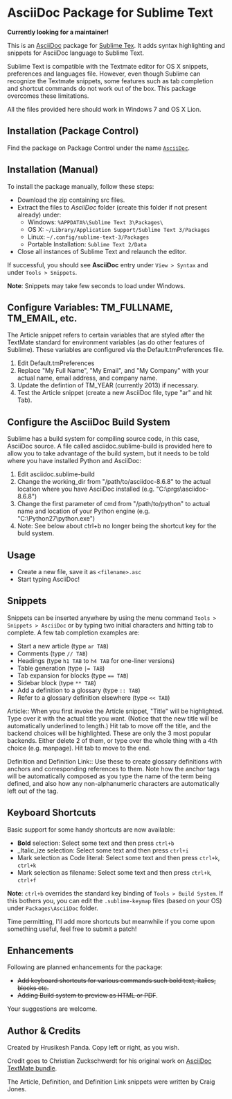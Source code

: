 AsciiDoc Package for Sublime Text
===================================

**Currently looking for a maintainer!**

This is an [AsciiDoc](http://www.methods.co.nz/asciidoc/) package for [Sublime Tex](http://www.sublimetext.com/). It adds syntax highlighting and snippets for AsciiDoc language to Sublime Text.

Sublime Text is compatible with the Textmate editor for OS X snippets, preferences and languages file. However, even though Sublime can recognize the Textmate snippets, some features such as tab completion and shortcut commands do not work out of the box. This package overcomes these limitations. 

All the files provided here should work in Windows 7 and OS X Lion. 

Installation (Package Control)
------------------------------

Find the package on Package Control under the name [`AsciiDoc`](https://packagecontrol.io/packages/AsciiDoc).

Installation (Manual)
---------------------
To install the package manually, follow these steps:

 - Download the zip containing src files.
 - Extract the files to *AsciiDoc* folder (create this folder if not present already) under:
	- Windows: `%APPDATA%\Sublime Text 3\Packages\`    
	- OS X: `~/Library/Application Support/Sublime Text 3/Packages`
	- Linux: `~/.config/sublime-text-3/Packages`
	- Portable Installation: `Sublime Text 2/Data`   
 - Close all instances of Sublime Text and relaunch the editor.  

If successful, you should see **AsciiDoc** entry under `View > Syntax` and under `Tools > Snippets`.

**Note**: Snippets may take few seconds to load under Windows.

Configure Variables: TM_FULLNAME, TM_EMAIL, etc.
------------------------------------------------
The Article snippet refers to certain variables that are styled after the TextMate standard for environment variables (as do other features of Sublime). These variables are configured via the Default.tmPreferences file.

1. Edit Default.tmPreferences
2. Replace "My Full Name", "My Email", and "My Company" with your actual name, email address, and company name.
3. Update the defintion of TM_YEAR (currently 2013) if necessary.
4. Test the Article snippet (create a new AsciiDoc file, type "ar" and hit Tab).

Configure the AsciiDoc Build System
-----------------------------------
Sublime has a build system for compiling source code, in this case, AsciiDoc source. A file called asciidoc.sublime-build is provided here to allow you to take advantage of the build system, but it needs to be told where you have installed Python and AsciiDoc:

1. Edit asciidoc.sublime-build
2. Change the working_dir from "/path/to/asciidoc-8.6.8" to the actual location where you have AsciiDoc installed (e.g. "C:\\prgs\\asciidoc-8.6.8")
3. Change the first parameter of cmd from "/path/to/python" to actual name and location of your Python engine (e.g. "C:\\Python27\\python.exe")
4. Note: See below about ctrl+b no longer being the shortcut key for the buld system.

Usage
-----
 - Create a new file, save it as `<filename>.asc`
 - Start typing AsciiDoc!

Snippets
--------
Snippets can be inserted anywhere by using the menu command `Tools > Snippets > AsciiDoc` or by typing two initial characters and hitting tab to complete.
A few tab completion examples are:

 - Start a new article (type `ar TAB`)
 - Comments (type `// TAB`)
 - Headings (type `h1 TAB` to `h4 TAB` for one-liner versions)
 - Table generation (type `|= TAB`) 
 - Tab expansion for blocks (type `== TAB`)  
 - Sidebar block (type `** TAB`)
 - Add a definition to a glossary (type `:: TAB`) 
 - Refer to a glossary definition elsewhere (type `<< TAB`) 

Article:: 
	When you first invoke the Article snippet, "Title" will be highlighted. Type over it with the actual title you want. (Notice that the new title will be automatically underlined to length.) Hit tab to move off the title, and the backend choices will be highlighted. These are only the 3 most popular backends. Either delete 2 of them, or type over the whole thing with a 4th choice (e.g. manpage). Hit tab to move to the end.

Definition and Definition Link::
	Use these to create glossary definitions with anchors and corresponding references to them. Note how the anchor tags will be automatically composed as you type the name of the term being defined, and also how any non-alphanumeric characters are automatically left out of the tag.

Keyboard Shortcuts
------------------ 
Basic support for some handy shortcuts are now available:

 - **Bold** selection: Select some text and then press `ctrl+b`
 - _Italic_ize selection: Select some text and then press `ctrl+i`
 - Mark selection as Code literal: Select some text and then press `ctrl+k`, `ctrl+k`
 - Mark selection as filename: Select some text and then press `ctrl+k`, `ctrl+f`

**Note**: `ctrl+b` overrides the standard key binding of `Tools > Build System`. If this bothers you, you can edit the `.sublime-keymap` files (based on your OS) under `Packages\AsciiDoc` folder.

Time permitting, I'll add more shortcuts but meanwhile if you come upon something useful, feel free to submit a patch!

Enhancements
------------

Following are planned enhancements for the package:

 - <strike>Add keyboard shortcuts for various commands such bold text, italics, blocks etc.</strike>
 - <strike>Adding Build system to preview as HTML or PDF</strike>.
                                                   
Your suggestions are welcome.       

Author & Credits
----------------
Created by Hrusikesh Panda. Copy left or right, as you wish.                                         

Credit goes to Christian Zuckschwerdt for his original work on [AsciiDoc TextMate bundle](https://github.com/zuckschwerdt/asciidoc.tmbundle).

The Article, Definition, and Definition Link snippets were written by Craig Jones.
